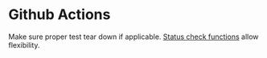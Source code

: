 # Github Actions

Make sure proper test tear down if applicable. [Status check functions](https://docs.github.com/en/actions/learn-github-actions/expressions#status-check-functions) allow flexibility.
